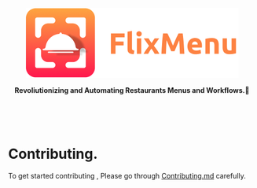 <a href="https://httpS://twitter.com/flixxmenu"><p align="center">
<img src="https://raw.githubusercontent.com/FlixMenu/FlixMenu-web/prod/github_assets/logo.png?token=GHSAT0AAAAAABSOTI5HE4QDAH7RQR3J7TCKYTQIZUA"/>

</p></a>
<p align="center">
  <strong>Revoliutionizing and Automating Restaurants Menus and Workflows.🚀</strong>
</p>

</br>
</br>
</br>

# Contributing.

To get started contributing , Please go through [Contributing.md](https://github.com/FlixMenu/FlixMenu-web/blob/staging/Contributing.md) carefully.
